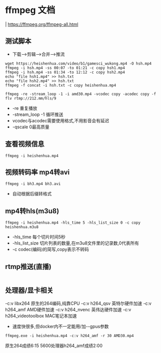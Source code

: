 # ffmpeg 文档

| https://ffmpeg.org/ffmpeg-all.html

## 测试脚本
* 下载-->剪辑-->合并-->推流
```shell
wget https://heishenhua.com/video/b1/gamesci_wukong.mp4 -O hsh.mp4
ffmpeg -i hsh.mp4 -ss 00:07 -to 01:21 -c copy hsh1.mp4
ffmpeg -i hsh.mp4 -ss 01:34 -to 12:12 -c copy hsh2.mp4
echo "file hsh1.mp4" >> hsh.txt
echo "file hsh2.mp4" >> hsh.txt
ffmpeg -f concat -i hsh.txt -c copy heishenhua.mp4

ffmpeg -re -stream_loop -1 -i amd30.mp4 -vcodec copy -acodec copy -f flv rtmp://212.mm/hls/9
```
* -re 重复播放
* -stream_loop -1 循环推送
* vcodec与acodec需要使用格式,不用影音会有延迟
* -qscale 0最高质量

## 查看视频信息
```shell
ffmpeg -i heishenhua.mp4
```

## 视频转码率 mp4转avi
```shell
ffmpeg -i bh3.mp4 bh3.avi
```
* 自动根据后缀转格式

## mp4转hls(m3u8)
```shell
ffmpeg -i heishenhua.mp4 -hls_time 5 -hls_list_size 0 -c copy heishenhua.m3u8
```
* -hls_time 每个切片时间5秒
* -hls_list_size 切片列表的数量,在m3u8文件里的记录数,0代表所有
* -c codec(编码)的简写,copy表示不转码

## rtmp推送(直播)
```shell

```

## 处理器/显卡相关
-c:v libx264 原生的264编码,纯靠CPU
-c:v h264_qsv 英特尔硬件加速
-c:v h264_amf AMD硬件加速
-c:v h264_nvenc 英伟达硬件加速
-c:v h264_videotoolbox MAC笔记本加速
* 速度快很多,但docker内不一定能用/加--gpus参数
```shell
ffmpeg.exe -i heishenhua.mp4 -c:v h264_amf -r 30 AMD30.mp4
```
原生264成绩6:15
5600处理器h264_amf成绩2:00